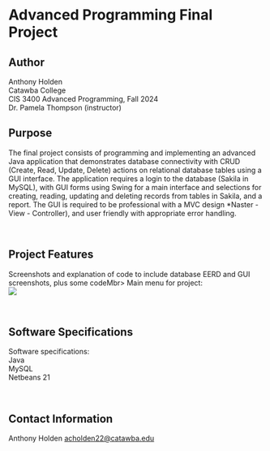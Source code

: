 # Advanced Programming Final Project
## Author
Anthony Holden<br>
Catawba College<br>
CIS 3400 Advanced Programming, Fall 2024<br>
Dr. Pamela Thompson (instructor)<br>

## Purpose
<p>The final project consists of programming and implementing an advanced Java application that demonstrates database connectivity with CRUD (Create, Read, Update, Delete) actions on relational database tables using a GUI interface. The application requires a login to the database (Sakila in MySQL), with GUI forms using Swing for a main interface and selections for creating, reading, updating and deleting records from tables in Sakila, and a report. The GUI is required to be professional with a MVC design *Naster - View - Controller),  and user friendly with appropriate error handling.</p><br>

## Project Features
<p>Screenshots and explanation of code to include database EERD and GUI screenshots, plus some codeMbr>
  Main menu for project:<br>
  <img src="screen1.png"><br>

</p>
<br>

## Software Specifications
<p>
Software specifications:<br>
  Java <br>
  MySQL <br>
  Netbeans 21<br>
</p><br>

## Contact Information
Anthony Holden
acholden22@catawba.edu

